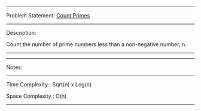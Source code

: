******************************************************************************
Problem Statement: [Count Primes](https://leetcode.com/problems/count-primes/)
******************************************************************************
Description:

Count the number of prime numbers less than a non-negative number, n.

*****************************************************************************

******************************************************************************
Notes: 
******************************************************************************
Time Complexity : Sqrt(n) x Log(n)

Space Complexity : O(n)

******************************************************************************